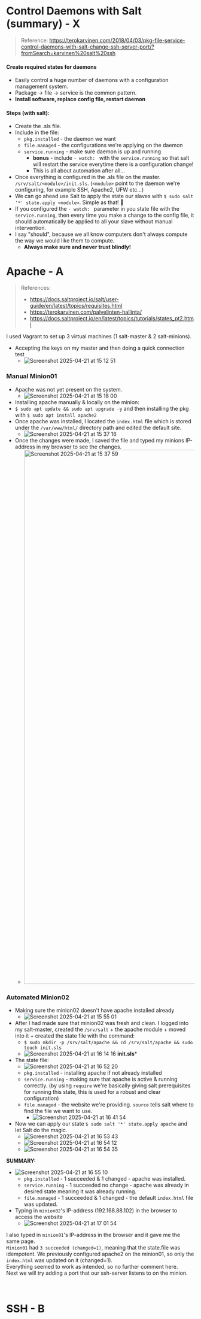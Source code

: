 # Control Daemons with Salt (summary) - X
> Reference: <https://terokarvinen.com/2018/04/03/pkg-file-service-control-daemons-with-salt-change-ssh-server-port/?fromSearch=karvinen%20salt%20ssh>

#### Create required states for daemons
- Easily control a huge number of daemons with a configuration management system.
- Package -> file -> service is the common pattern.
- **Install software, replace config file, restart daemon**

#### Steps (with salt):
- Create the .sls file. 
- Include in the file:
  - `pkg.installed` - the daemon we want
  - `file.managed` - the configurations we're applying on the daemon
  - `service.running` - make sure daemon is up and running
    - **bonus** - include `- watch: ` with the `service.running` so that salt will restart the service everytime there is a configuration change!
    - This is all about automation after all...
- Once everything is configured in the .sls file on the master. `/srv/salt/<module>/init.sls`. (`<module>` point to the daemon we're configuring, for example SSH, Apache2, UFW etc...)
- We can go ahead use Salt to apply the state our slaves with `$ sudo salt '*' state.apply <module>`. Simple as that! 🙏 
- If you configured the `- watch: ` parameter in you state file with the `service.running`, then every time you make a change to the config file, it should automatically be applied to all your slave without manual intervention.
- I say "should", because we all know computers don't always compute the way we would like them to compute.
  - **Always make sure and never trust blindly!**


# Apache - A
> References:
> - <https://docs.saltproject.io/salt/user-guide/en/latest/topics/requisites.html>
> - <https://terokarvinen.com/palvelinten-hallinta/>
> - <https://docs.saltproject.io/en/latest/topics/tutorials/states_pt2.html>


I used Vagrant to set up 3 virtual machines (1 salt-master & 2 salt-minions).
- Accepting the keys on my master and then doing a quick connection test
  - ![Screenshot 2025-04-21 at 15 12 51](https://github.com/user-attachments/assets/89b85514-c2ca-4a18-80b7-655ea7d6b27b)

### Manual Minion01 
- Apache was not yet present on the system.
  - ![Screenshot 2025-04-21 at 15 18 00](https://github.com/user-attachments/assets/a6eb7553-9778-48c5-aaf9-a3ff3dd6234c)
- Installing apache manually & locally on the minion:
- `$ sudo apt update && sudo apt upgrade -y` and then installing the pkg with `$ sudo apt install apache2`
- Once apache was installed, I located the `index.html` file which is stored under the `/var/www/html/` directory path and edited the default site.
  - ![Screenshot 2025-04-21 at 15 37 16](https://github.com/user-attachments/assets/b2c93bb2-1865-4eb0-bc2d-3ff832cae6e6)
- Once the changes were made, I saved the file and typed my minions IP-address in my browser to see the changes.
  - <img width="1427" alt="Screenshot 2025-04-21 at 15 37 59" src="https://github.com/user-attachments/assets/8f3180fa-f21f-4c2e-ae66-88e2f5584bf6" />

### Automated Minion02 
- Making sure the minion02 doesn't have apache installed already
  - ![Screenshot 2025-04-21 at 15 55 01](https://github.com/user-attachments/assets/b3873bfe-92ab-4581-b563-f6519b937a66)
- After I had made sure that minion02 was fresh and clean. I logged into my salt-master, created the `/srv/salt` + the apache module + moved into it + created the state file with the command:
  - `$ sudo mkdir -p /srv/salt/apache && cd /srv/salt/apache && sudo touch init.sls`
  - ![Screenshot 2025-04-21 at 16 14 16](https://github.com/user-attachments/assets/9bb83e96-83cc-40c0-8f91-922900c1e9be)
**init.sls***
- The state file:
  - ![Screenshot 2025-04-21 at 16 52 20](https://github.com/user-attachments/assets/0cbe43da-bf0a-4bbb-946a-44cd5e8e4a29)
  - `pkg.installed` - installing apache if not already installed
  - `service.running` - making sure that apache is active & running correctly. (by using `require` we're basically giving salt prerequisites for running this state, this is used for a robust and clear configuration)
  - `file.managed` - the website we're providing. `source` tells salt where to find the file we want to use. 
    - ![Screenshot 2025-04-21 at 16 41 54](https://github.com/user-attachments/assets/a6f1f466-077a-4135-ac0a-86b9b28aba78)
- Now we can apply our state `$ sudo salt '*' state.apply apache` and let Salt do the magic.
  - ![Screenshot 2025-04-21 at 16 53 43](https://github.com/user-attachments/assets/cad6aa3b-89a4-49fe-b95e-1aa08efc91cf)
  - ![Screenshot 2025-04-21 at 16 54 12](https://github.com/user-attachments/assets/ea938fc9-b023-4459-b4a8-613ce281efae)
  - ![Screenshot 2025-04-21 at 16 54 35](https://github.com/user-attachments/assets/ae2b634d-9803-46b7-ab61-e214e6a4568d)

**SUMMARY:**
- ![Screenshot 2025-04-21 at 16 55 10](https://github.com/user-attachments/assets/d5b073c7-8b40-48dc-95b4-d46e9b78201b)
    - `pkg.installed` - 1 succeeded & 1 changed - apache was installed.
    - `service.running` - 1 succeeded no change - apache was already in desired state meaning it was already running.
    - `file.managed` - 1 succeeded & 1 changed - the default `index.html` file was updated.
- Typing in `minion02`'s IP-address (192.168.88.102) in the browser to access the website
  - ![Screenshot 2025-04-21 at 17 01 54](https://github.com/user-attachments/assets/a96bf310-c4c8-420a-a5d9-e4d92c943320)


I also typed in `minion01`'s IP-address in the browser and it gave me the same page. <br>
`Minion01` had `3 succeeded (changed=1)`, meaning that the state.file was idempotent. We previously configured apache2 on the minion01, so only the `index.html` was updated on it (changed=1). <br>
Everything seemed to work as intended, so no further comment here. <br>
Next we will try adding a port that our ssh-server listens to on the minion. 

<br>


# SSH - B












